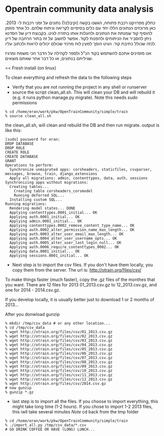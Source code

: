 Opentrain community data analysis
========================================================================

כחלק מפרויקט רכבת פתוחה, הגשנו בקשה (וקיבלנו!) נתונים על זמני רכבות ל- 2013.
כאן מרוכזים הנתונים הללו יחד עם כלים בסיסיים לקריאה וניתוח שלהם. כל אחד מוזמן להוסיף קוד שמנתח את הנתונים ולהעלות אותו בחזרה לגיט. בקבוצת דיון של הסדנא ניתן להסביר את הניתוחים ולהפנות לקוד. אפשר לחשוב על זה בתור הרחבה של דיון לכזה שכולל כתיבת קוד. הגיט הופך למעין לוח מרכזי שכולם יכולים לראות ולכתוב עליו.

אנו מזמינים אתכם להשתמש בקוד הנ"ל ולספר לקהילה על הדבר הכי משמח ומרגיז שגיליתם בנתונים, או כל דבר אחר שאתם מוצאים.


== Fresh install (on linux)

To clean everything and refresh the data to the following steps

* Verify that you are not running the project in any shell or runserver
* source the script clean_all.sh. This will clean your DB and will rebuild it (e.g. it runs python manage.py migrate). Note this needs *sudo* permissions
```
% cd /home/eran/work/pkw/OpenTrainCommunity/simple/train
% source clean_all.sh
```
the clean_all.sh, will clean and rebuild the DB and then run migrate. output is like this:
```
[sudo] password for eran: 
DROP DATABASE
DROP ROLE
CREATE ROLE
CREATE DATABASE
GRANT
Operations to perform:
  Synchronize unmigrated apps: corsheaders, staticfiles, csvparser, messages, browse, train, django_extensions
  Apply all migrations: admin, contenttypes, data, auth, sessions
Synchronizing apps without migrations:
  Creating tables...
    Creating table corsheaders_corsmodel
    Running deferred SQL...
  Installing custom SQL...
Running migrations:
  Rendering model states... DONE
  Applying contenttypes.0001_initial... OK
  Applying auth.0001_initial... OK
  Applying admin.0001_initial... OK
  Applying contenttypes.0002_remove_content_type_name... OK
  Applying auth.0002_alter_permission_name_max_length... OK
  Applying auth.0003_alter_user_email_max_length... OK
  Applying auth.0004_alter_user_username_opts... OK
  Applying auth.0005_alter_user_last_login_null... OK
  Applying auth.0006_require_contenttypes_0002... OK
  Applying data.0001_initial... OK
  Applying sessions.0001_initial... OK
```


* Next step is to import the csv files. If you don't have them locally, you copy them from the server.
The url is: http://otrain.org/files/csv/

To make things faster (much faster), copy the .gz files of the monthes that you want. There are 12 files for 2013 01_2013.csv.gz to 12_2013.csv.gz, and one for 2014 - 2014.csv.gz.

If you develop locally, it is usually better just to download 1 or 2 months of 2013...

After you donwload gunzip 

```
% mkdir /tmp/csv_data # or any other location...
% cd /tmp/csv_data
% wget http://otrain.org/files/csv/01_2013.csv.gz
% wget http://otrain.org/files/csv/02_2013.csv.gz
% wget http://otrain.org/files/csv/03_2013.csv.gz
% wget http://otrain.org/files/csv/04_2013.csv.gz
% wget http://otrain.org/files/csv/05_2013.csv.gz
% wget http://otrain.org/files/csv/06_2013.csv.gz
% wget http://otrain.org/files/csv/07_2013.csv.gz
% wget http://otrain.org/files/csv/08_2013.csv.gz
% wget http://otrain.org/files/csv/09_2013.csv.gz
% wget http://otrain.org/files/csv/10_2013.csv.gz
% wget http://otrain.org/files/csv/11_2013.csv.gz
% wget http://otrain.org/files/csv/12_2013.csv.gz
% wget http://otrain.org/files/csv/2014.csv.gz
# now gunzip
% gunzip *.gz
```

* last step is to import all the files. If you choose to import everything, this might take long time (1-2 hours). If you chose to import 1-2 2013 files, this iwll take several minutes
*Note* cd back from the tmp folder
```
% cd /home/eran/work/pkw/OpenTrainCommunity/simple/train
% ./import_all.py /tmp/csv_data/*.csv
# GO DRINK COFFEE OR HAVE (LONG) LUNCH...
```

